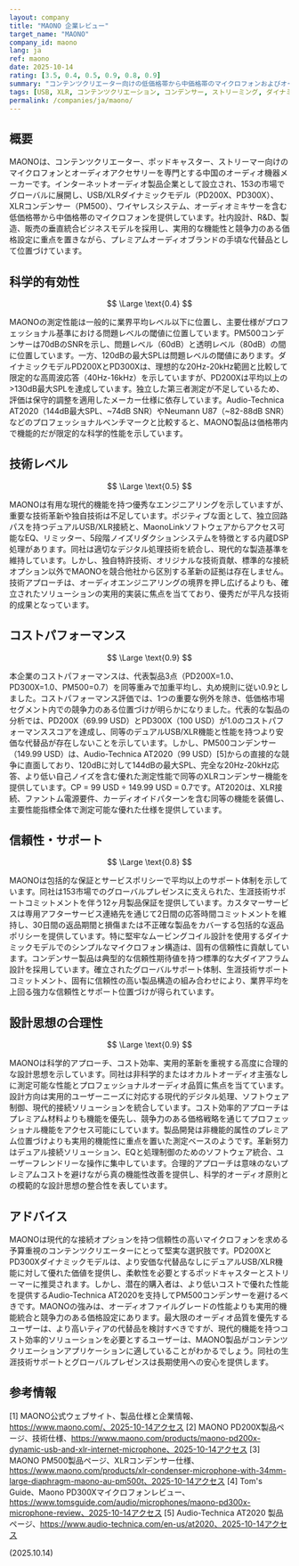 ```yaml
---
layout: company
title: "MAONO 企業レビュー"
target_name: "MAONO"
company_id: maono
lang: ja
ref: maono
date: 2025-10-14
rating: [3.5, 0.4, 0.5, 0.9, 0.8, 0.9]
summary: "コンテンツクリエーター向けの低価格帯から中価格帯のマイクロフォンおよびオーディオアクセサリーを専門とする中国のオーディオ機器メーカー。合理的な設計思想を持つが、技術的革新は限定的。"
tags: [USB, XLR, コンテンツクリエーション, コンデンサー, ストリーミング, ダイナミック, ポッドキャスト, マイクロホン]
permalink: /companies/ja/maono/
---
```

## 概要

MAONOは、コンテンツクリエーター、ポッドキャスター、ストリーマー向けのマイクロフォンとオーディオアクセサリーを専門とする中国のオーディオ機器メーカーです。インターネットオーディオ製品企業として設立され、153の市場でグローバルに展開し、USB/XLRダイナミックモデル（PD200X、PD300X）、XLRコンデンサー（PM500）、ワイヤレスシステム、オーディオミキサーを含む低価格帯から中価格帯のマイクロフォンを提供しています。社内設計、R&D、製造、販売の垂直統合ビジネスモデルを採用し、実用的な機能性と競争力のある価格設定に重点を置きながら、プレミアムオーディオブランドの手頃な代替品として位置づけています。

## 科学的有効性

$$ \Large \text{0.4} $$

MAONOの測定性能は一般的に業界平均レベル以下に位置し、主要仕様がプロフェッショナル基準における問題レベルの閾値に位置しています。PM500コンデンサーは70dBのSNRを示し、問題レベル（60dB）と透明レベル（80dB）の間に位置しています。一方、120dBの最大SPLは問題レベルの閾値にあります。ダイナミックモデルPD200XとPD300Xは、理想的な20Hz-20kHz範囲と比較して限定的な高周波応答（40Hz-16kHz）を示していますが、PD200Xは平均以上の>130dB最大SPLを達成しています。独立した第三者測定が不足しているため、評価は保守的調整を適用したメーカー仕様に依存しています。Audio-Technica AT2020（144dB最大SPL、~74dB SNR）やNeumann U87（~82-88dB SNR）などのプロフェッショナルベンチマークと比較すると、MAONO製品は価格帯内で機能的だが限定的な科学的性能を示しています。

## 技術レベル

$$ \Large \text{0.5} $$

MAONOは有用な現代的機能を持つ優秀なエンジニアリングを示していますが、重要な技術革新や独自技術は不足しています。ポジティブな面として、独立回路パスを持つデュアルUSB/XLR接続と、MaonoLinkソフトウェアからアクセス可能なEQ、リミッター、5段階ノイズリダクションシステムを特徴とする内蔵DSP処理があります。同社は適切なデジタル処理技術を統合し、現代的な製造基準を維持しています。しかし、独自特許技術、オリジナルな技術貢献、標準的な接続オプション以外でMAONOを競合他社から区別する革新の証拠は存在しません。技術アプローチは、オーディオエンジニアリングの境界を押し広げるよりも、確立されたソリューションの実用的実装に焦点を当てており、優秀だが平凡な技術的成果となっています。

## コストパフォーマンス

$$ \Large \text{0.9} $$

本企業のコストパフォーマンスは、代表製品3点（PD200X=1.0、PD300X=1.0、PM500=0.7）を同等重みで加重平均し、丸め規則に従い0.9としました。コストパフォーマンス評価では、1つの重要な例外を除き、低価格市場セグメント内での競争力のある位置づけが明らかになりました。代表的な製品の分析では、PD200X（69.99 USD）とPD300X（100 USD）が1.0のコストパフォーマンススコアを達成し、同等のデュアルUSB/XLR機能と性能を持つより安価な代替品が存在しないことを示しています。しかし、PM500コンデンサー（149.99 USD）は、Audio-Technica AT2020（99 USD）[5]からの直接的な競争に直面しており、120dBに対して144dBの最大SPL、完全な20Hz-20kHz応答、より低い自己ノイズを含む優れた測定性能で同等のXLRコンデンサー機能を提供しています。CP = 99 USD ÷ 149.99 USD = 0.7です。AT2020は、XLR接続、ファントム電源要件、カーディオイドパターンを含む同等の機能を装備し、主要性能指標全体で測定可能な優れた仕様を提供しています。

## 信頼性・サポート

$$ \Large \text{0.8} $$

MAONOは包括的な保証とサービスポリシーで平均以上のサポート体制を示しています。同社は153市場でのグローバルプレゼンスに支えられた、生涯技術サポートコミットメントを伴う12ヶ月製品保証を提供しています。カスタマーサービスは専用アフターサービス連絡先を通じて2日間の応答時間コミットメントを維持し、30日間の返品期間と損傷または不正確な製品をカバーする包括的な返品ポリシーを提供しています。特に堅牢なムービングコイル設計を使用するダイナミックモデルでのシンプルなマイクロフォン構造は、固有の信頼性に貢献しています。コンデンサー製品は典型的な信頼性期待値を持つ標準的な大ダイアフラム設計を採用しています。確立されたグローバルサポート体制、生涯技術サポートコミットメント、固有に信頼性の高い製品構造の組み合わせにより、業界平均を上回る強力な信頼性とサポート位置づけが得られています。

## 設計思想の合理性

$$ \Large \text{0.9} $$

MAONOは科学的アプローチ、コスト効率、実用的革新を重視する高度に合理的な設計思想を示しています。同社は非科学的またはオカルトオーディオ主張なしに測定可能な性能とプロフェッショナルオーディオ品質に焦点を当てています。設計方向は実用的ユーザーニーズに対応する現代的デジタル処理、ソフトウェア制御、現代的接続ソリューションを統合しています。コスト効率的アプローチはプレミアム材料よりも機能を優先し、競争力のある価格戦略を通じてプロフェッショナル機能をアクセス可能にしています。製品開発は非機能的属性のプレミアム位置づけよりも実用的機能性に重点を置いた測定ベースのようです。革新努力はデュアル接続ソリューション、EQと処理制御のためのソフトウェア統合、ユーザーフレンドリーな操作に集中しています。合理的アプローチは意味のないプレミアムコストを避けながら真の機能性改善を提供し、科学的オーディオ原則との模範的な設計思想の整合性を表しています。

## アドバイス

MAONOは現代的な接続オプションを持つ信頼性の高いマイクロフォンを求める予算重視のコンテンツクリエーターにとって堅実な選択肢です。PD200XとPD300Xダイナミックモデルは、より安価な代替品なしにデュアルUSB/XLR機能に対して優れた価値を提供し、柔軟性を必要とするポッドキャスターとストリーマーに推奨されます。しかし、潜在的購入者は、より低いコストで優れた性能を提供するAudio-Technica AT2020を支持してPM500コンデンサーを避けるべきです。MAONOの強みは、オーディオファイルグレードの性能よりも実用的機能統合と競争力のある価格設定にあります。最大限のオーディオ品質を優先するユーザーは、より高いティアの代替品を検討すべきですが、現代的機能を持つコスト効率的ソリューションを必要とするユーザーは、MAONO製品がコンテンツクリエーションアプリケーションに適していることがわかるでしょう。同社の生涯技術サポートとグローバルプレゼンスは長期使用への安心を提供します。

## 参考情報

[1] MAONO公式ウェブサイト、製品仕様と企業情報、https://www.maono.com/、2025-10-14アクセス
[2] MAONO PD200X製品ページ、技術仕様、https://www.maono.com/products/maono-pd200x-dynamic-usb-and-xlr-internet-microphone、2025-10-14アクセス
[3] MAONO PM500製品ページ、XLRコンデンサー仕様、https://www.maono.com/products/xlr-condenser-microphone-with-34mm-large-diaphragm-maono-au-pm500t、2025-10-14アクセス
[4] Tom's Guide、Maono PD300Xマイクロフォンレビュー、https://www.tomsguide.com/audio/microphones/maono-pd300x-microphone-review、2025-10-14アクセス
[5] Audio-Technica AT2020 製品ページ、https://www.audio-technica.com/en-us/at2020、2025-10-14アクセス

(2025.10.14)